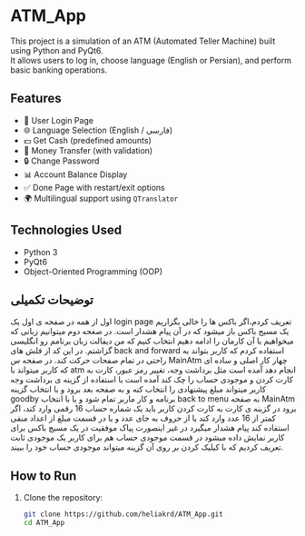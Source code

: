 # ATM_App

This project is a simulation of an ATM (Automated Teller Machine) built using Python and PyQt6.  
It allows users to log in, choose language (English or Persian), and perform basic banking operations.

## Features

- 🔐 User Login Page
- 🌐 Language Selection (English / فارسی)
- 💵 Get Cash (predefined amounts)
- 🔄 Money Transfer (with validation)
- 🔒 Change Password
- 📊 Account Balance Display
- ✅ Done Page with restart/exit options
- 🌍 Multilingual support using `QTranslator`

## Technologies Used

- Python 3
- PyQt6
- Object-Oriented Programming (OOP)

## توضیحات تکمیلی
اول از همه در صفحه ی اول یک login page  تعریف کردم،اگر باکس ها را خالی بگزاریم یک مسیج باکس باز میشود که در آن پیام هشدار است.
در صغحه دوم میتوانیم زبانی که میخواهیم با آن کارمان را ادامه دهیم انتخاب کنیم که من دیفالت زبان برنامم رو انگلیسی گزاشتم.
در این کد از فلش های back and forward  استفاده کردم که کاربر بتواند به راحتی در تمام صفحات حرکت کند.
در صفحه س MainAtm چهار کار اصلی و ساده ای که کاربر میتواند با atm  انجام دهد آمده است مثل برداشت وجه، تغییر رمز عبور، کارت به کارت کردن و موجودی حساب را چک کند آمده است
با استفاده از گزینه ی برداشت وجه کاربر میتواند مبلغ پیشنهادی را انتخاب کنه و به صفحه بعد برود و با انتخاب گزینه  goodby  برنامه و کار ماربر تمام شود و یا با انتخاب  back to menu  به صفحه  MainAtm برود
در گزینه ی کارت به کارت کردن کاربر باید یک شماره حساب 16 رقمی وارد کند، اگر کمتر از 16 عدد وارد کند یا از حروف به جای عدد و یا در قسمت مبلغ از اعداد منفی استفاده کند پیام هشدار میگیرد در غیر اینصورت پیاک موفقیت در یک مسیچ باکس برای کاربر نمایش داده میشود
در قسمت موجودی حساب هم برای کاربر یک موجودی ثابت تعریف کردیم که با کیلیک کردن بر روی آن گزینه میتواند موجودی حساب خود را ببیند.

## How to Run

1. Clone the repository:
   ```bash
   git clone https://github.com/heliakrd/ATM_App.git
   cd ATM_App
